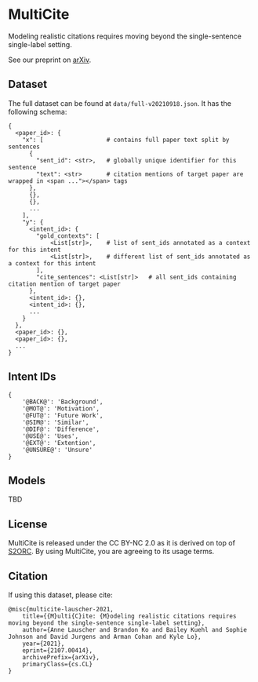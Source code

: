 # MultiCite

Modeling realistic citations requires moving beyond the single-sentence single-label setting.

See our preprint on [arXiv](https://arxiv.org/abs/2107.00414).

## Dataset

The full dataset can be found at `data/full-v20210918.json`.  It has the following schema:

```
{
  <paper_id>: {
    "x": [                  # contains full paper text split by sentences
      {
        "sent_id": <str>,   # globally unique identifier for this sentence
        "text": <str>       # citation mentions of target paper are wrapped in <span ..."></span> tags
      },
      {},
      {},
      ...
    ],
    "y": {
      <intent_id>: {
        "gold_contexts": [
            <List[str]>,    # list of sent_ids annotated as a context for this intent
            <List[str]>,    # different list of sent_ids annotated as a context for this intent
        ], 
        "cite_sentences": <List[str]>   # all sent_ids containing citation mention of target paper
      },
      <intent_id>: {},
      <intent_id>: {},
      ...
    }
  },
  <paper_id>: {},
  <paper_id>: {},
  ...
}
```

## Intent IDs

```
{
    '@BACK@': 'Background',
    '@MOT@': 'Motivation',
    '@FUT@': 'Future Work',
    '@SIM@': 'Similar',
    '@DIF@': 'Difference',
    '@USE@': 'Uses',
    '@EXT@': 'Extention',
    '@UNSURE@': 'Unsure'
}
```

## Models

TBD

## License

MultiCite is released under the CC BY-NC 2.0 as it is derived on top of [S2ORC](https://github.com/allenai/s2orc#license).  By using MultiCite, you are agreeing to its usage terms.

## Citation

If using this dataset, please cite:

```
@misc{multicite-lauscher-2021,
    title={{M}ulti{C}ite: {M}odeling realistic citations requires moving beyond the single-sentence single-label setting},
    author={Anne Lauscher and Brandon Ko and Bailey Kuehl and Sophie Johnson and David Jurgens and Arman Cohan and Kyle Lo},
    year={2021},
    eprint={2107.00414},
    archivePrefix={arXiv},
    primaryClass={cs.CL}
}
```
